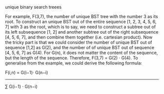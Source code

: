 unique binary search treees 

For example, F(3,7), the number of unique BST tree with the number 3 as its root. To construct an unique BST out of the entire sequence [1, 2, 3, 4, 5, 6, 7] with 3 as the root, which is to say, we need to construct a subtree out of its left subsequence [1, 2] and another subtree out of the right subsequence [4, 5, 6, 7], and then combine them together (i.e. cartesian product). Now the tricky part is that we could consider the number of unique BST out of sequence [1,2] as 
G(2), and the number of of unique BST out of sequence [4, 5, 6, 7] as G(4). For G(n), it does not matter the content of the sequence, but the length of the sequence. Therefore,  F(3,7) = G(2) ⋅ G(4). To generalise from the example, we could derive the following formula:

F(i,n) = G(i−1)⋅ G(n−i)

---
∑ G(i−1) ⋅ G(n−i)

